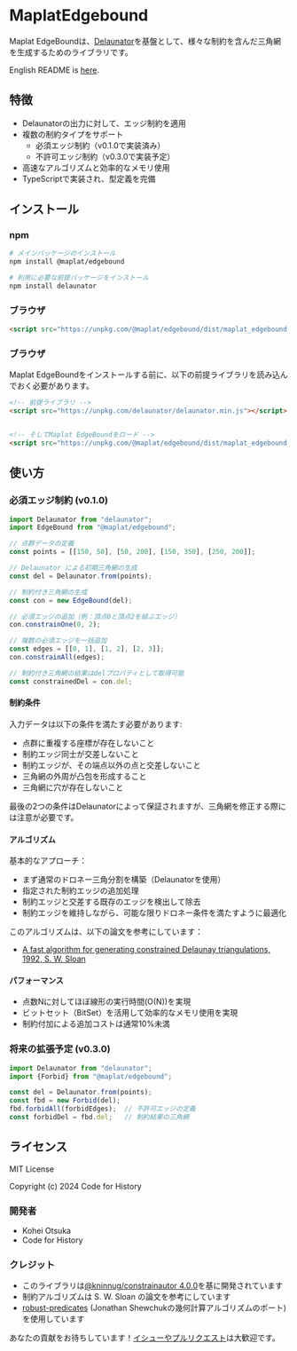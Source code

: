 # MaplatEdgebound

Maplat EdgeBoundは、[Delaunator](https://github.com/mapbox/delaunator)を基盤として、様々な制約を含んだ三角網を生成するためのライブラリです。

English README is [here](./README.md).

## 特徴

- Delaunatorの出力に対して、エッジ制約を適用
- 複数の制約タイプをサポート
  - 必須エッジ制約（v0.1.0で実装済み）
  - 不許可エッジ制約（v0.3.0で実装予定）
- 高速なアルゴリズムと効率的なメモリ使用
- TypeScriptで実装され、型定義を完備

## インストール

### npm

```sh
# メインパッケージのインストール
npm install @maplat/edgebound

# 利用に必要な前提パッケージをインストール
npm install delaunator
```

### ブラウザ

```html
<script src="https://unpkg.com/@maplat/edgebound/dist/maplat_edgebound.umd.js"></script>
```

### ブラウザ

Maplat EdgeBoundをインストールする前に、以下の前提ライブラリを読み込んでおく必要があります。

```html
<!-- 前提ライブラリ -->
<script src="https://unpkg.com/delaunator/delaunator.min.js"></script>


<!-- そしてMaplat EdgeBoundをロード -->
<script src="https://unpkg.com/@maplat/edgebound/dist/maplat_edgebound.umd.js"></script>
```

## 使い方

### 必須エッジ制約 (v0.1.0)

```typescript
import Delaunator from "delaunator";
import EdgeBound from "@maplat/edgebound";

// 点群データの定義
const points = [[150, 50], [50, 200], [150, 350], [250, 200]];

// Delaunator による初期三角網の生成
const del = Delaunator.from(points);

// 制約付き三角網の生成
const con = new EdgeBound(del);

// 必須エッジの追加（例：頂点0と頂点2を結ぶエッジ）
con.constrainOne(0, 2);

// 複数の必須エッジを一括追加
const edges = [[0, 1], [1, 2], [2, 3]];
con.constrainAll(edges);

// 制約付き三角網の結果はdelプロパティとして取得可能
const constrainedDel = con.del;
```

#### 制約条件

入力データは以下の条件を満たす必要があります:

- 点群に重複する座標が存在しないこと
- 制約エッジ同士が交差しないこと
- 制約エッジが、その端点以外の点と交差しないこと
- 三角網の外周が凸包を形成すること
- 三角網に穴が存在しないこと

最後の2つの条件はDelaunatorによって保証されますが、三角網を修正する際には注意が必要です。

#### アルゴリズム

基本的なアプローチ：

- まず通常のドロネー三角分割を構築（Delaunatorを使用）
- 指定された制約エッジの追加処理
- 制約エッジと交差する既存のエッジを検出して除去
- 制約エッジを維持しながら、可能な限りドロネー条件を満たすように最適化

このアルゴリズムは、以下の論文を参考にしています：

- [A fast algorithm for generating constrained Delaunay triangulations, 1992, S. W. Sloan](https://web.archive.org/web/20210506140628if_/https://www.newcastle.edu.au/__data/assets/pdf_file/0019/22519/23_A-fast-algortithm-for-generating-constrained-Delaunay-triangulations.pdf)

#### パフォーマンス

- 点数Nに対してほぼ線形の実行時間(O(N))を実現
- ビットセット（BitSet）を活用して効率的なメモリ使用を実現
- 制約付加による追加コストは通常10%未満

### 将来の拡張予定 (v0.3.0)

```typescript
import Delaunator from "delaunator";
import {Forbid} from "@maplat/edgebound";

const del = Delaunator.from(points);
const fbd = new Forbid(del);
fbd.forbidAll(forbidEdges);  // 不許可エッジの定義
const forbidDel = fbd.del;   // 制約結果の三角網
```

## ライセンス

MIT License

Copyright (c) 2024 Code for History

### 開発者

- Kohei Otsuka
- Code for History

### クレジット

- このライブラリは[@kninnug/constrainautor 4.0.0](https://github.com/kninnug/Constrainautor/)を基に開発されています
- 制約アルゴリズムは S. W. Sloan の論文を参考にしています
- [robust-predicates](https://github.com/mourner/robust-predicates) (Jonathan Shewchukの幾何計算アルゴリズムのポート) を使用しています

あなたの貢献をお待ちしています！[イシューやプルリクエスト](https://github.com/code4history/MaplatEdgebound/issues)は大歓迎です。



